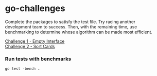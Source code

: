 # go-challenges
Complete the packages to satisfy the test file.  Try racing another development team to success.  Then, with the remaining time, use benchmarking to determine whose algorithm can be made most efficient.

[Challenge 1 - Empty Interface](https://github.com/andrewspringman/go-challenges/tree/master/challenge-1)  
[Challenge 2 - Sort Cards](https://github.com/andrewspringman/go-challenges/tree/master/challenge-2)

### Run tests with benchmarks

```
go test -bench .
```
